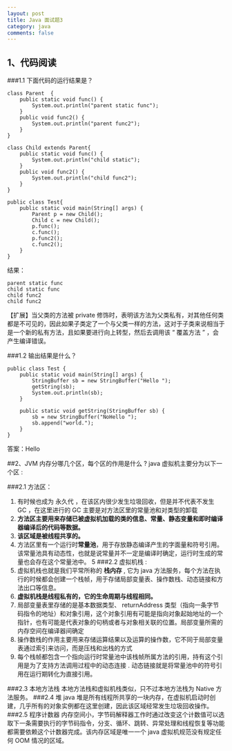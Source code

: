 ```yaml
---
layout: post
title: Java 面试题3
category: java
comments: false
---
```

## 1、代码阅读
###1.1 下面代码的运行结果是？  


	class Parent  {
		public static void func() {
			System.out.println("parent static func");
		}
		public void func2() {
			System.out.println("parent func2");
		}
	}

	class Child extends Parent{
		public static void func() {
			System.out.println("child static");
		}
		public void func2() {
			System.out.println("child func2");
		}
	}

	public class Test{
		public static void main(String[] args) {
			Parent p = new Child();
			Child c = new Child();
			p.func();
			c.func();
			p.func2();
			c.func2();
		}
	}

结果：

	parent static func  
	child static func  
	child func2  
	child func2  

【扩展】当父类的方法被 private 修饰时，表明该方法为父类私有，对其他任何类都是不可见的，因此如果子类定了一个与父类一样的方法，这对于子类来说相当于是一个新的私有方法，且如果要进行向上转型，然后去调用该 “ 覆盖方法 ” ，会产生编译错误。

###1.2 输出结果是什么？

	public class Test {
		public static void main(String[] args) {
			StringBuffer sb = new StringBuffer("Hello ");
			getString(sb);
			System.out.println(sb);
		}

		public static void getString(StringBuffer sb) {
			sb = new StringBuffer("NoHello ");
			sb.append("world.");
		}
	}

答案：Hello

##2、JVM 内存分哪几个区，每个区的作用是什么 ?
java 虚拟机主要分为以下一个区 :

###2.1 方法区：
1. 有时候也成为 永久代 ，在该区内很少发生垃圾回收，但是并不代表不发生 GC ，在这里进行的 GC 主要是对方法区里的常量池和对类型的卸载
2. **方法区主要用来存储已被虚拟机加载的类的信息、常量、静态变量和即时编译器编译后的代码等数据。**
3. **该区域是被线程共享的。**
4. 方法区里有一个运行时**常量池**，用于存放静态编译产生的字面量和符号引用。该常量池具有动态性，也就是说常量并不一定是编译时确定，运行时生成的常量也会存在这个常量池中。
5
###2.2 虚拟机栈 :
1. 虚拟机栈也就是我们平常所称的 **栈内存** , 它为 java 方法服务，每个方法在执行的时候都会创建一个栈帧，用于存储局部变量表、操作数栈、动态链接和方法出口等信息。
2. **虚拟机栈是线程私有的，它的生命周期与线程相同。**
3. 局部变量表里存储的是基本数据类型、 returnAddress 类型（指向一条字节码指令的地址）和对象引用，这个对象引用有可能是指向对象起始地址的一个指针，也有可能是代表对象的句柄或者与对象相关联的位置。局部变量所需的内存空间在编译器间确定
4. 操作数栈的作用主要用来存储运算结果以及运算的操作数，它不同于局部变量表通过索引来访问，而是压栈和出栈的方式
5. 每个栈帧都包含一个指向运行时常量池中该栈帧所属方法的引用，持有这个引用是为了支持方法调用过程中的动态连接 . 动态链接就是将常量池中的符号引用在运行期转化为直接引用。


###2.3 本地方法栈
本地方法栈和虚拟机栈类似，只不过本地方法栈为 Native 方法服务。
###2.4 堆
java 堆是所有线程所共享的一块内存，在虚拟机启动时创建，几乎所有的对象实例都在这里创建，因此该区域经常发生垃圾回收操作。
###2.5 程序计数器
内存空间小，字节码解释器工作时通过改变这个计数值可以选取下一条需要执行的字节码指令，分支、循环、跳转、异常处理和线程恢复等功能都需要依赖这个计数器完成。该内存区域是唯一一个 java 虚拟机规范没有规定任何 OOM 情况的区域。
